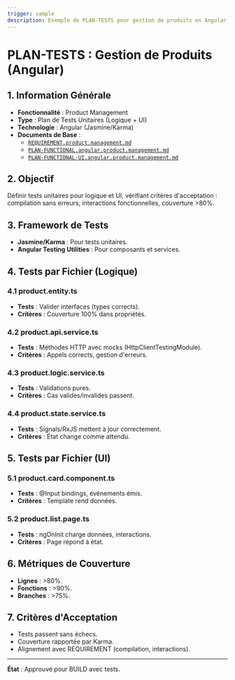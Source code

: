 ```yaml
---
trigger: sample
description: Exemple de PLAN-TESTS pour gestion de produits en Angular, définissant tests unitaires pour logique et UI.
---
```


# PLAN-TESTS : Gestion de Produits (Angular)

## 1. Information Générale
- **Fonctionnalité** : Product Management
- **Type** : Plan de Tests Unitaires (Logique + UI)
- **Technologie** : Angular (Jasmine/Karma)
- **Documents de Base** :
  - [`REQUIREMENT.product.management.md`](angular-frontend/src/app/modules/product/akuri-specs/REQUIREMENT.product-management.md)
  - [`PLAN-FUNCTIONAL.angular.product.management.md`](angular-frontend/src/app/modules/product/akuri-specs/PLAN-FUNCTIONAL.angular.product.management.md)
  - [`PLAN-FUNCTIONAL-UI.angular.product.management.md`](angular-frontend/src/app/modules/product/akuri-specs/PLAN-FUNCTIONAL-UI.angular.product.management.md)

## 2. Objectif
Définir tests unitaires pour logique et UI, vérifiant critères d'acceptation : compilation sans erreurs, interactions fonctionnelles, couverture >80%.

## 3. Framework de Tests
- **Jasmine/Karma** : Pour tests unitaires.
- **Angular Testing Utilities** : Pour composants et services.

## 4. Tests par Fichier (Logique)

### 4.1 product.entity.ts
- **Tests** : Valider interfaces (types corrects).
- **Critères** : Couverture 100% dans propriétés.

### 4.2 product.api.service.ts
- **Tests** : Méthodes HTTP avec mocks (HttpClientTestingModule).
- **Critères** : Appels corrects, gestion d'erreurs.

### 4.3 product.logic.service.ts
- **Tests** : Validations pures.
- **Critères** : Cas valides/invalides passent.

### 4.4 product.state.service.ts
- **Tests** : Signals/RxJS mettent à jour correctement.
- **Critères** : État change comme attendu.

## 5. Tests par Fichier (UI)

### 5.1 product.card.component.ts
- **Tests** : @Input bindings, événements émis.
- **Critères** : Template rend données.

### 5.2 product.list.page.ts
- **Tests** : ngOnInit charge données, interactions.
- **Critères** : Page répond à état.

## 6. Métriques de Couverture
- **Lignes** : >80%.
- **Fonctions** : >90%.
- **Branches** : >75%.

## 7. Critères d'Acceptation
- Tests passent sans échecs.
- Couverture rapportée par Karma.
- Alignement avec REQUIREMENT (compilation, interactions).

---

**État** : Approuvé pour BUILD avec tests.